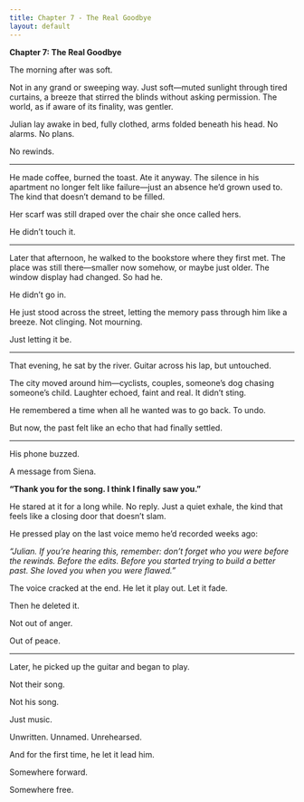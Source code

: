 ```yaml
---
title: Chapter 7 - The Real Goodbye
layout: default
---
```

**Chapter 7: The Real Goodbye**

The morning after was soft.

Not in any grand or sweeping way. Just soft—muted sunlight through tired curtains, a breeze that stirred the blinds without asking permission. The world, as if aware of its finality, was gentler.

Julian lay awake in bed, fully clothed, arms folded beneath his head. No alarms. No plans.

No rewinds.

---

He made coffee, burned the toast. Ate it anyway. The silence in his apartment no longer felt like failure—just an absence he’d grown used to. The kind that doesn’t demand to be filled.

Her scarf was still draped over the chair she once called hers.

He didn’t touch it.

---

Later that afternoon, he walked to the bookstore where they first met. The place was still there—smaller now somehow, or maybe just older. The window display had changed. So had he.

He didn’t go in.

He just stood across the street, letting the memory pass through him like a breeze. Not clinging. Not mourning.

Just letting it be.

---

That evening, he sat by the river. Guitar across his lap, but untouched.

The city moved around him—cyclists, couples, someone’s dog chasing someone’s child. Laughter echoed, faint and real. It didn’t sting.

He remembered a time when all he wanted was to go back. To undo.

But now, the past felt like an echo that had finally settled.

---

His phone buzzed.

A message from Siena.

**“Thank you for the song. I think I finally saw you.”**

He stared at it for a long while. No reply. Just a quiet exhale, the kind that feels like a closing door that doesn’t slam.

He pressed play on the last voice memo he’d recorded weeks ago:

*“Julian. If you’re hearing this, remember: don’t forget who you were before the rewinds. Before the edits. Before you started trying to build a better past. She loved you when you were flawed.”*

The voice cracked at the end. He let it play out. Let it fade.

Then he deleted it.

Not out of anger.

Out of peace.

---

Later, he picked up the guitar and began to play.

Not their song.

Not his song.

Just music.

Unwritten. Unnamed. Unrehearsed.

And for the first time, he let it lead him.

Somewhere forward.

Somewhere free.


